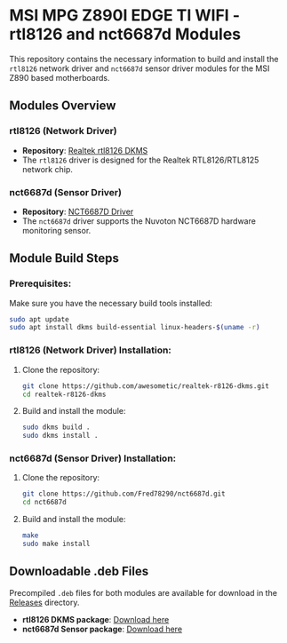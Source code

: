 # MSI MPG Z890I EDGE TI WIFI - rtl8126 and nct6687d Modules

This repository contains the necessary information to build and install the `rtl8126` network driver and `nct6687d` sensor driver modules for the MSI Z890 based motherboards.

## Modules Overview

### rtl8126 (Network Driver)
- **Repository**: [Realtek rtl8126 DKMS](https://github.com/awesometic/realtek-r8126-dkms)
- The `rtl8126` driver is designed for the Realtek RTL8126/RTL8125 network chip.

### nct6687d (Sensor Driver)
- **Repository**: [NCT6687D Driver](https://github.com/Fred78290/nct6687d)
- The `nct6687d` driver supports the Nuvoton NCT6687D hardware monitoring sensor.

## Module Build Steps

### Prerequisites:
Make sure you have the necessary build tools installed:
```bash
sudo apt update
sudo apt install dkms build-essential linux-headers-$(uname -r)
```

### rtl8126 (Network Driver) Installation:
1. Clone the repository:
    ```bash
    git clone https://github.com/awesometic/realtek-r8126-dkms.git
    cd realtek-r8126-dkms
    ```
2. Build and install the module:
    ```bash
    sudo dkms build .
    sudo dkms install .
    ```

### nct6687d (Sensor Driver) Installation:
1. Clone the repository:
    ```bash
    git clone https://github.com/Fred78290/nct6687d.git
    cd nct6687d
    ```
2. Build and install the module:
    ```bash
    make
    sudo make install
    ```

## Downloadable .deb Files

Precompiled `.deb` files for both modules are available for download in the [Releases](https://github.com/foonerd/z890-edge-ti/hardware/releases) directory.

- **rtl8126 DKMS package**: [Download here](https://github.com/foonerd/z890-edge-ti/raw/refs/heads/main/hardware/releases/realtek-r8126-dkms_10.014.01-1_amd64.deb)
- **nct6687d Sensor package**: [Download here](https://github.com/foonerd/z890-edge-ti/raw/refs/heads/main/hardware/releases/nct6687d-dkms_20241105-084624_all.deb)
